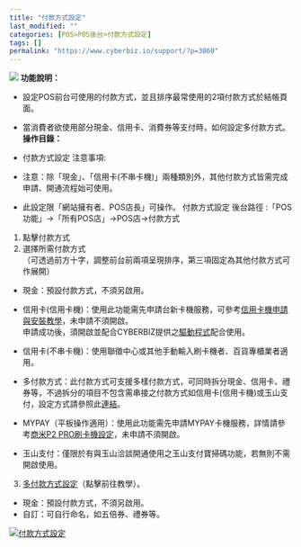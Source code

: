 ```yaml
---
title: "付款方式設定"
last_modified: ""
categories: [POS>POS後台>付款方式設定]
tags: []
permalink: "https://www.cyberbiz.io/support/?p=3060"
---
```


![](https://www.cyberbiz.io/support/wp-content/uploads/2021/08/企業版.png)
**功能說明：**  

* 設定POS前台可使用的付款方式，並且排序最常使用的2項付款方式於結帳頁面。
* 當消費者欲使用部分現金、信用卡、消費券等支付時，如何設定多付款方式。
**操作目錄：**

* 付款方式設定
注意事項:  

* 注意：除「現金」、「信用卡(不串卡機)」兩種類別外，其他付款方式皆需完成申請、開通流程始可使用。
* 此設定限「網站擁有者、POS店長」可操作。
付款方式設定 後台路徑 :「POS功能」→「所有POS店」→POS店→付款方式  


1. 點擊付款方式
2. 選擇所需付款方式  
（可透過前方十字，調整前台前兩項呈現排序，第三項固定為其他付款方式可作展開）

* 現金：預設付款方式，不須另啟用。
* 信用卡(信用卡機)：使用此功能需先申請台新卡機服務，可參考[信用卡機申請與安裝教學](https://www.cyberbiz.io/support/?p=4518)，未申請不須開啟。  
申請成功後，須開啟並配合CYBERBIZ提供之[驅動程式](https://www.cyberbiz.io/support/?p=9556)配合使用。

* 信用卡(不串卡機)：使用聯徵中心或其他手動輸入刷卡機者、百貨專櫃業者適用。
* 多付款方式：此付款方式可支援多樣付款方式，可同時拆分現金、信用卡、禮券等，不過拆分的項目不包含需串接之付款方式如信用卡(信用卡機)或玉山支付，設定方式請參照此[連結](https://www.cyberbiz.io/support/?p=3268)。
* MYPAY（平板操作適用）：使用此功能需先申請MYPAY卡機服務，詳情請參考[商米P2 PRO刷卡機設定](https://www.cyberbiz.io/support/?p=21480)，未申請不須開啟。
* 玉山支付：僅限於有與玉山洽談開通使用之玉山支付寶掃碼功能，若無則不需開啟使用。
3. [多付款方式設定](https://www.cyberbiz.io/support/?p=3268)（點擊前往教學）。  

* 現金：預設付款方式，不須另啟用。
* 自訂：可自行命名，如五倍券、禮券等。

[![付款方式設定](https://www.cyberbiz.io/support/wp-content/uploads/付款方式設定1.png)](https://www.cyberbiz.io/support/wp-content/uploads/付款方式設定1.png)  

